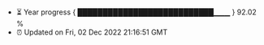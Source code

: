 - ⏳ Year progress { ███████████████████████████▁▁▁ } 92.02 %
- ⏰ Updated on Fri, 02 Dec 2022 21:16:51 GMT

